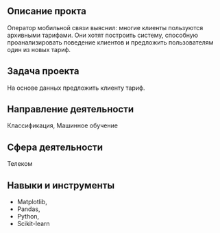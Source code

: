 ## Описание прокта
Оператор мобильной связи выяснил: многие клиенты пользуются архивными тарифами. Они хотят построить систему, способную проанализировать поведение клиентов и предложить пользователям один из новых тариф.

## Задача проекта
На основе данных предложить клиенту тариф.

## Направление деятельности
Классификация, Машинное обучение

## Сфера деятельности
Телеком


## Навыки и инструменты
* Matplotlib,
*  Pandas,
*  Python,
*  Scikit-learn
